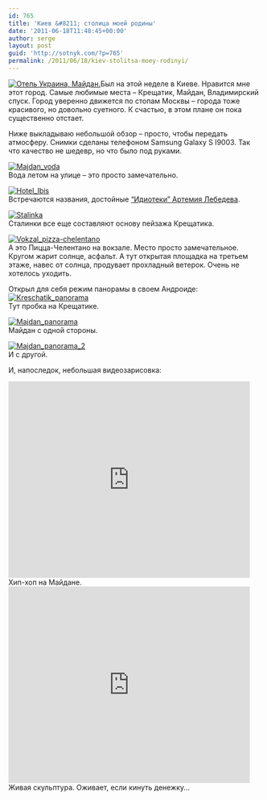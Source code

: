 ```yaml
---
id: 765
title: 'Киев &#8211; столица моей родины'
date: '2011-06-18T11:48:45+00:00'
author: serge
layout: post
guid: 'http://sotnyk.com/?p=765'
permalink: /2011/06/18/kiev-stolitsa-moey-rodinyi/
---
```


[![](https://sotnyk.github.io/wp-content/uploads/2011/06/2011-06-14-20.45.59-300x225.jpg "Отель Украина, Майдан.")](https://sotnyk.github.io/wp-content/uploads/2011/06/2011-06-14-20.45.59.jpg)Был на этой неделе в Киеве. Нравится мне этот город. Самые любимые места – Крещатик, Майдан, Владимирский спуск. Город уверенно движется по стопам Москвы – города тоже красивого, но довольно суетного. К счастью, в этом плане он пока существенно отстает.

Ниже выкладываю небольшой обзор – просто, чтобы передать атмосферу. Снимки сделаны телефоном Samsung Galaxy S I9003. Так что качество не шедевр, но что было под руками.  
  
[![](https://sotnyk.github.io/wp-content/uploads/2011/06/Majdan_voda-300x225.jpg "Majdan_voda")](https://sotnyk.github.io/wp-content/uploads/2011/06/Majdan_voda.jpg)  
Вода летом на улице – это просто замечательно.

[![](https://sotnyk.github.io/wp-content/uploads/2011/06/Hotel_Ibis-300x217.jpg "Hotel_Ibis")](https://sotnyk.github.io/wp-content/uploads/2011/06/Hotel_Ibis.jpg)  
Встречаются названия, достойные [“Идиотеки” Артемия Лебедева](http://www.artlebedev.ru/kovodstvo/idioteka).

[![](https://sotnyk.github.io/wp-content/uploads/2011/06/Stalinka-225x300.jpg "Stalinka")](https://sotnyk.github.io/wp-content/uploads/2011/06/Stalinka.jpg)  
Сталинки все еще составляют основу пейзажа Крещатика.

[![](https://sotnyk.github.io/wp-content/uploads/2011/06/Vokzal_pizza-chelentano-300x225.jpg "Vokzal_pizza-chelentano")](https://sotnyk.github.io/wp-content/uploads/2011/06/Vokzal_pizza-chelentano.jpg)  
А это Пицца-Челентано на вокзале. Место просто замечательное. Кругом жарит солнце, асфальт. А тут открытая площадка на третьем этаже, навес от солнца, продувает прохладный ветерок. Очень не хотелось уходить.

Открыл для себя режим панорамы в своем Андроиде:  
[![](https://sotnyk.github.io/wp-content/uploads/2011/06/Kreschatik_panorama-1024x147.jpg "Kreschatik_panorama")](https://sotnyk.github.io/wp-content/uploads/2011/06/Kreschatik_panorama.jpg)  
Тут пробка на Крещатике.

[![](https://sotnyk.github.io/wp-content/uploads/2011/06/Majdan_panorama-1024x147.jpg "Majdan_panorama")](https://sotnyk.github.io/wp-content/uploads/2011/06/Majdan_panorama.jpg)  
Майдан с одной стороны.

[![](https://sotnyk.github.io/wp-content/uploads/2011/06/Majdan_panorama_2-1024x154.jpg "Majdan_panorama_2")](https://sotnyk.github.io/wp-content/uploads/2011/06/Majdan_panorama_2.jpg)  
И с другой.

И, напоследок, небольшая видеозарисовка:

<iframe allowfullscreen="" frameborder="0" height="390" loading="lazy" src="http://www.youtube.com/embed/Q3dgixSJR20?rel=0" width="480"></iframe>  
Хип-хоп на Майдане.

<iframe allowfullscreen="" frameborder="0" height="390" loading="lazy" src="http://www.youtube.com/embed/jqVWUDyd59Q?rel=0" width="480"></iframe>  
Живая скульптура. Оживает, если кинуть денежку…